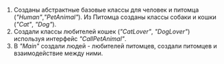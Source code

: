 1. Созданы абстрактные базовые классы для человек и питомца (*"Human"*,*"PetAnimal"*). Из Питомца созданы классы собаки и кошки (*"Cat"*, *"Dog"*).
2. Создали классы любителей кошек (*"CatLover"*, *"DogLover"*) используя интерфейс *"CallPetAnimal"*.
3. В *"Main"* создали людей - любителей питомцев, создали питомцев и взаимодействие между ними.
